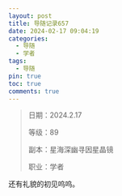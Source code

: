 ```yaml
---
layout: post
title: 导随记录657
date: 2024-02-17 09:04:19
categories:
  - 导随
  - 学者
tags:
  - 导随
pin: true
toc: true
comments: true
---
```

> 日期：2024.2.17
>
> 等级：89
>
> 副本：星海深幽寻因星晶镜
>
> 职业：学者

还有礼貌的初见呜呜。